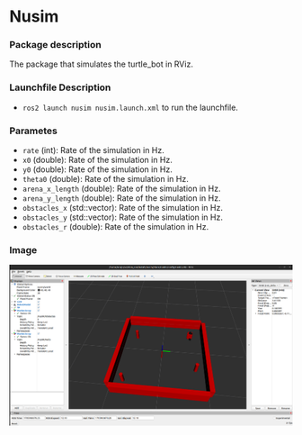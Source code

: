 # Nusim

### Package description
The package that simulates the turtle_bot in RViz.

### Launchfile Description
* `ros2 launch nusim nusim.launch.xml` to run the launchfile.

### Parametes
* `rate` (int): Rate of the simulation in Hz.
* `x0` (double): Rate of the simulation in Hz.
* `y0` (double): Rate of the simulation in Hz.
* `theta0` (double): Rate of the simulation in Hz.
* `arena_x_length` (double): Rate of the simulation in Hz.
* `arena_y_length` (double): Rate of the simulation in Hz.
* `obstacles_x` (std::vector<double>): Rate of the simulation in Hz.
* `obstacles_y` (std::vector<double>): Rate of the simulation in Hz.
* `obstacles_r` (double): Rate of the simulation in Hz.

### Image
![](images/nusim1.png)